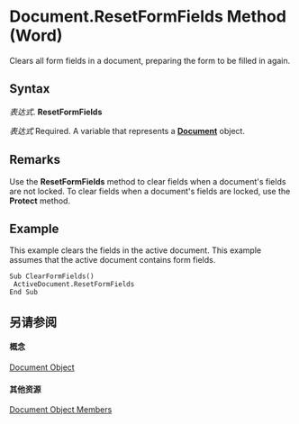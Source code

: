 
# Document.ResetFormFields Method (Word)

Clears all form fields in a document, preparing the form to be filled in again.


## Syntax

 _表达式_. **ResetFormFields**

 _表达式_ Required. A variable that represents a **[Document](8d83487a-2345-a036-a916-971c9db5b7fb.md)** object.


## Remarks

Use the  **ResetFormFields** method to clear fields when a document's fields are not locked. To clear fields when a document's fields are locked, use the **Protect** method.


## Example

This example clears the fields in the active document. This example assumes that the active document contains form fields.


```
Sub ClearFormFields() 
 ActiveDocument.ResetFormFields 
End Sub
```


## 另请参阅


#### 概念


[Document Object](8d83487a-2345-a036-a916-971c9db5b7fb.md)
#### 其他资源


[Document Object Members](http://msdn.microsoft.com/library/fc9ab457-0888-f917-3d52-387168ac23b9%28Office.15%29.aspx)
